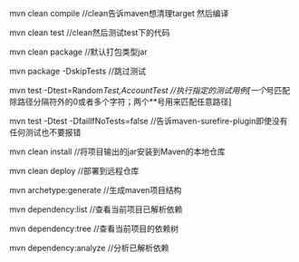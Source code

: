 mvn clean compile  //clean告诉maven想清理target 然后编译

mvn clean test  //clean然后测试test下的代码

mvn clean package //默认打包类型jar

mvn package -DskipTests //跳过测试

mvn test -Dtest=Random*Test,AccountTest //执行指定的测试用例[一个*号匹配除路径分隔符外的0或者多个字符；两个**号用来匹配任意路径]

mvn test -Dtest -DfailIfNoTests=false //告诉maven-surefire-plugin即使没有任何测试也不要报错

mvn clean install //将项目输出的jar安装到Maven的本地仓库

mvn clean deploy //部署到远程仓库

mvn archetype:generate //生成maven项目结构

mvn dependency:list //查看当前项目已解析依赖

mvn dependency:tree //查看当前项目的依赖树

mvn dependency:analyze //分析已解析依赖
